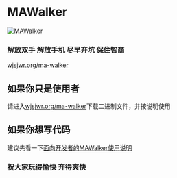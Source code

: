 MAWalker
========

![MAWalker](http://wjsjwr.org/ma-walker/ma.jpg "MAWalker")

### 解放双手 解放手机 尽早弃坑 保住智商
[wjsjwr.org/ma-walker](http://wjsjwr.org/ma-walker)<br />


如果你只是使用者
--------
请进入[wjsjwr.org/ma-walker](http://wjsjwr.org/ma-walker)下载二进制文件，并按说明使用


如果你想写代码
--------
建议先看一下[面向开发者的MAWalker使用说明](http://wjsjwr.org/blog/2013/08/413)


### 祝大家玩得愉快  弃得爽快
